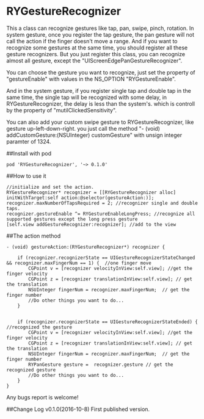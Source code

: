 # RYGestureRecognizer

This a class can recognize gestures like tap, pan, swipe, pinch, rotation. In system gesture, once you register the tap gesture, the pan gesture will not call the action if the finger doesn't move a range. And if you want to recognize some gestures at the same time, you should register all these gesture recognizers. But you just register this class, you can recognize almost all gesture, except the "UIScreenEdgePanGestureRecognizer". 

You can choose the gesture you want to recognize, just set the property of "gestureEnable" with values in the NS_OPTION "RYGestureEnable".

And in the system gesture, if you register single tap and double tap in the same time, the single tap will be recognized with some delay, in RYGestureRecognizer, the delay is less than the system's. which is controll by the property of "mutilClickedSensitivity".

You can also add your custom swipe gesture to RYGestureRecognizer, like gesture up-left-down-right. you just call the method "- (void) addCustomGesture:(NSUInteger) customGesture" with unsign integer paramter of 1324.

##Install with pod
```
pod 'RYGestureRecognizer', '~> 0.1.0'
```

##How to use it
```
//initialize and set the action.
RYGestureRecognizer* recognizer = [[RYGestureRecognizer alloc] initWithTarget:self action:@selector(gestureAction:)]; 
recognizer.maxNumberOfTapsRequired = 2; //recognizer single and double taps.
recognizer.gestureEnable ^= RYGestureEnableLongPress; //recognize all supported gestures except the long press gesture
[self.view addGestureRecognizer:recognizer]; //add to the view
```

##The action method
```
- (void) gestureAction:(RYGestureRecognizer*) recognizer {

    if (recognizer.recognizerState == UIGestureRecognizerStateChanged && recognizer.maxFingerNum == 1) {  //one finger move
        CGPoint v = [recognizer velocityInView:self.view]; //get the finger velocity
        CGPoint z = [recognizer translationInView:self.view]; // get the translation
        NSUInteger fingerNum = recognizer.maxFingerNum;  // get the finger number
        //Do other things you want to do...
    }
    
    
    if (recognizer.recognizerState == UIGestureRecognizerStateEnded) {  //recognized the gesture
        CGPoint v = [recognizer velocityInView:self.view]; //get the finger velocity
        CGPoint z = [recognizer translationInView:self.view]; // get the translation
        NSUInteger fingerNum = recognizer.maxFingerNum;  // get the finger number
        RYPanGesture gesture =  recognizer.gesture // get the recognized gesture
        //Do other things you want to do...
    }
}
```

Any bugs report is welcome!

##Change Log
v0.1.0(2016-10-8)
First published version.
